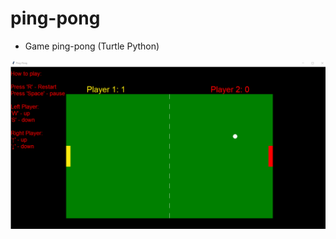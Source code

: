# ping-pong
* Game ping-pong (Turtle Python)
<img src="./IMG/screenp.PNG" width="700" alt="screenp"/>

